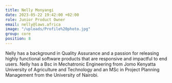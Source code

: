 ```yaml
---
title: Nelly Monyangi
date: 2023-05-22 19:42:00 +02:00
role: Junior Product Owner
email: nelly@laws.africa
image: "/uploads/Profile%20photo.jpg"
group: core
position: 8
---
```


Nelly has a background in Quality Assurance and a passion for releasing highly functional software products that are responsive and impactful to end users.
Nelly has a Bsc in Mechatronic Engineering from Jomo Kenyatta University of Agriculture and Technology and an MSc in Project Planning Management from the University of Nairobi.
